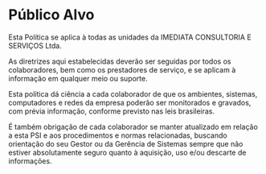 # Público Alvo

Esta Política se aplica à todas as unidades da IMEDIATA CONSULTORIA E SERVIÇOS Ltda.

As diretrizes aqui estabelecidas deverão ser seguidas por todos os colaboradores, bem como os prestadores de serviço, e se aplicam à informação em qualquer meio ou suporte.

Esta política dá ciência a cada colaborador de que os ambientes, sistemas, computadores e redes da empresa poderão ser monitorados e gravados, com prévia informação, conforme previsto nas leis brasileiras.

É também obrigação de cada colaborador se manter atualizado em relação a esta PSI e aos procedimentos e normas relacionadas, buscando orientação do seu Gestor ou da Gerência de Sistemas sempre que não estiver absolutamente seguro quanto à aquisição, uso e/ou descarte de informações.